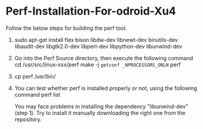 # Perf-Installation-For-odroid-Xu4
Follow the below steps for building the perf tool.

1. sudo apt-get install flex bison libdw-dev libnewt-dev binutils-dev libaudit-dev libgtk2.0-dev libperl-dev libpython-dev libunwind-dev
2. Go into the Perf Source directory, then execute the following command cd /usr/src/linux-xxx/perf
make -j `getconf _NPROCESSORS_ONLN` perf
3. cp perf /usr/bin/
4. You can test whether perf is installed properly or not, using the following command
perf list

    You may face problems in installing the dependency "libunwind-dev" (step 1). Try to install it manually downloading the right one from the repository.
